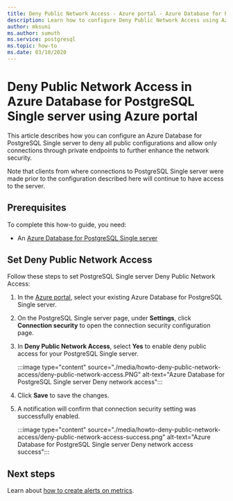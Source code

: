 ```yaml
---
title: Deny Public Network Access - Azure portal - Azure Database for PostgreSQL - Single server
description: Learn how to configure Deny Public Network Access using Azure portal for your Azure Database for PostgreSQL Single server 
author: mksuni
ms.author: sumuth
ms.service: postgresql
ms.topic: how-to
ms.date: 03/10/2020
---
```


# Deny Public Network Access in Azure Database for PostgreSQL Single server using Azure portal

This article describes how you can configure an Azure Database for PostgreSQL Single server to deny all public configurations and allow only connections through private endpoints to further enhance the network security.

Note that clients from where connections to PostgreSQL Single server were made prior to the configuration described here will continue to have access to the server.

## Prerequisites

To complete this how-to guide, you need:

* An [Azure Database for PostgreSQL Single server](quickstart-create-server-database-portal.md)

## Set Deny Public Network Access

Follow these steps to set PostgreSQL Single server Deny Public Network Access:

1. In the [Azure portal](https://portal.azure.com/), select your existing Azure Database for PostgreSQL Single server.

1. On the PostgreSQL Single server page, under **Settings**, click **Connection security** to open the connection security configuration page.

1. In **Deny Public Network Access**, select **Yes** to enable deny public access for your PostgreSQL Single server.

    :::image type="content" source="./media/howto-deny-public-network-access/deny-public-network-access.PNG" alt-text="Azure Database for PostgreSQL Single server Deny network access":::

1. Click **Save** to save the changes.

1. A notification will confirm that connection security setting was successfully enabled.

    :::image type="content" source="./media/howto-deny-public-network-access/deny-public-network-access-success.png" alt-text="Azure Database for PostgreSQL Single server Deny network access success":::

## Next steps

Learn about [how to create alerts on metrics](howto-alert-on-metric.md).
